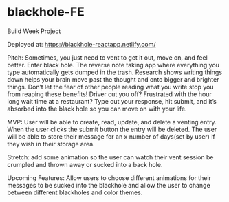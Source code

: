 # blackhole-FE

Build Week Project

Deployed at: https://blackhole-reactapp.netlify.com/


Pitch: Sometimes, you just need to vent to get it out, move on, and feel better.  Enter black hole. The reverse note taking app where everything you type automatically gets dumped in the trash. Research shows writing things down helps your brain move past the thought and onto bigger and brighter things. Don’t let the fear of other people reading what you write stop you from reaping these benefits! Driver cut you off? Frustrated with the hour long wait time at a restaurant? Type out your response, hit submit, and it’s absorbed into the black hole so you can move on with your life.

MVP:
User will be able to create, read, update, and delete a venting entry. When the user clicks the submit button the entry will be deleted. The user will be able to store their message for an x number of days(set by user) if they wish in their storage area.


Stretch: add some animation so the user can watch their vent session be crumpled and thrown away or sucked into a back hole.

Upcoming Features: Allow users to choose different animations for their messages to be sucked into the blackhole and allow the user to change between different blackholes and color themes.
